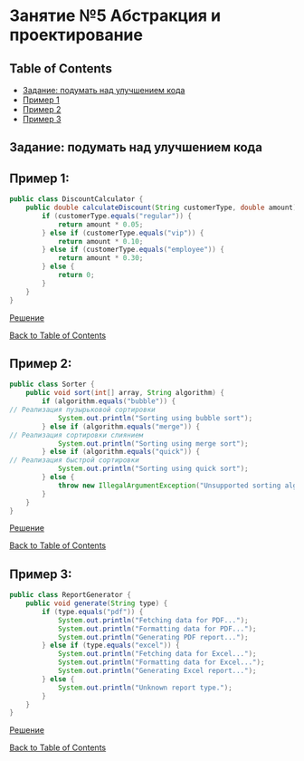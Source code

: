 # Занятие №5 Абстракция и проектирование

## Table of Contents

* [Задание: подумать над улучшением кода](#задание-подумать-над-улучшением-кода)
* [Пример 1](#пример-1)
* [Пример 2](#пример-2)
* [Пример 3](#пример-3)

## Задание: подумать над улучшением кода

## Пример 1:

```java
public class DiscountCalculator {
    public double calculateDiscount(String customerType, double amount) {
        if (customerType.equals("regular")) {
            return amount * 0.05;
        } else if (customerType.equals("vip")) {
            return amount * 0.10;
        } else if (customerType.equals("employee")) {
            return amount * 0.30;
        } else {
            return 0;
        }
    }
}
```

[Решение](https://github.com/a-oleynik/interview-training/tree/main/src/main/java/com/oleynik/interviewtraining/lesson5/discountcalculator/Main.java)

[Back to Table of Contents](#table-of-contents)

## Пример 2:

```java
public class Sorter {
    public void sort(int[] array, String algorithm) {
        if (algorithm.equals("bubble")) {
// Реализация пузырьковой сортировки
            System.out.println("Sorting using bubble sort");
        } else if (algorithm.equals("merge")) {
// Реализация сортировки слиянием
            System.out.println("Sorting using merge sort");
        } else if (algorithm.equals("quick")) {
// Реализация быстрой сортировки
            System.out.println("Sorting using quick sort");
        } else {
            throw new IllegalArgumentException("Unsupported sorting algorithm: " + algorithm);
        }
    }
}
```

[Решение](https://github.com/a-oleynik/interview-training/tree/main/src/main/java/com/oleynik/interviewtraining/lesson5/sorting/Main.java)

[Back to Table of Contents](#table-of-contents)

## Пример 3:

```java
public class ReportGenerator {
    public void generate(String type) {
        if (type.equals("pdf")) {
            System.out.println("Fetching data for PDF...");
            System.out.println("Formatting data for PDF...");
            System.out.println("Generating PDF report...");
        } else if (type.equals("excel")) {
            System.out.println("Fetching data for Excel...");
            System.out.println("Formatting data for Excel...");
            System.out.println("Generating Excel report...");
        } else {
            System.out.println("Unknown report type.");
        }
    }
}
```
[Решение](https://github.com/a-oleynik/interview-training/tree/main/src/main/java/com/oleynik/interviewtraining/lesson5/reporting/Main.java)

[Back to Table of Contents](#table-of-contents)
